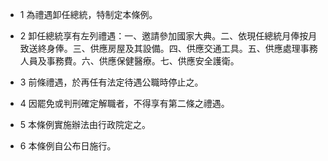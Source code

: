* 1 為禮遇卸任總統，特制定本條例。

* 2 卸任總統享有左列禮遇：一、邀請參加國家大典。二、依現任總統月俸按月致送終身俸。三、供應房屋及其設備。四、供應交通工具。五、供應處理事務人員及事務費。六、供應保健醫療。七、供應安全護衛。

* 3 前條禮遇，於再任有法定待遇公職時停止之。

* 4 因罷免或判刑確定解職者，不得享有第二條之禮遇。

* 5 本條例實施辦法由行政院定之。

* 6 本條例自公布日施行。

